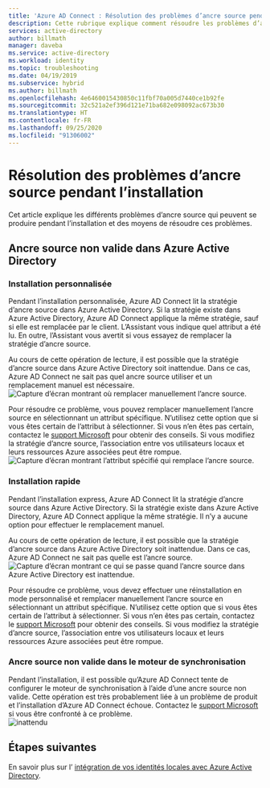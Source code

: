 ```yaml
---
title: 'Azure AD Connect : Résolution des problèmes d’ancre source pendant l’installation | Microsoft Docs'
description: Cette rubrique explique comment résoudre les problèmes d’ancre source pendant l’installation.
services: active-directory
author: billmath
manager: daveba
ms.service: active-directory
ms.workload: identity
ms.topic: troubleshooting
ms.date: 04/19/2019
ms.subservice: hybrid
ms.author: billmath
ms.openlocfilehash: 4e6460015430850c11fbf70a005d7440ce1b92fe
ms.sourcegitcommit: 32c521a2ef396d121e71ba682e098092ac673b30
ms.translationtype: HT
ms.contentlocale: fr-FR
ms.lasthandoff: 09/25/2020
ms.locfileid: "91306002"
---
```

# <a name="troubleshooting-source-anchor-issues-during-installation"></a>Résolution des problèmes d’ancre source pendant l’installation
Cet article explique les différents problèmes d’ancre source qui peuvent se produire pendant l’installation et des moyens de résoudre ces problèmes.

## <a name="invalid-source-anchor-in-azure-active-directory"></a>Ancre source non valide dans Azure Active Directory

### <a name="custom-installation"></a>Installation personnalisée

Pendant l’installation personnalisée, Azure AD Connect lit la stratégie d’ancre source dans Azure Active Directory. Si la stratégie existe dans Azure Active Directory, Azure AD Connect applique la même stratégie, sauf si elle est remplacée par le client. L’Assistant vous indique quel attribut a été lu. En outre, l’Assistant vous avertit si vous essayez de remplacer la stratégie d’ancre source.

Au cours de cette opération de lecture, il est possible que la stratégie d’ancre source dans Azure Active Directory soit inattendue. Dans ce cas, Azure AD Connect ne sait pas quel ancre source utiliser et un remplacement manuel est nécessaire.</br>
![Capture d’écran montrant où remplacer manuellement l’ancre source.](media/tshoot-connect-source-anchor/source1.png)

Pour résoudre ce problème, vous pouvez remplacer manuellement l’ancre source en sélectionnant un attribut spécifique. N’utilisez cette option que si vous êtes certain de l’attribut à sélectionner. Si vous n’en êtes pas certain, contactez le [support Microsoft](https://support.microsoft.com/contactus/) pour obtenir des conseils. Si vous modifiez la stratégie d’ancre source, l’association entre vos utilisateurs locaux et leurs ressources Azure associées peut être rompue.</br>
![Capture d’écran montrant l’attribut spécifié qui remplace l’ancre source.](media/tshoot-connect-source-anchor/source2.png)

### <a name="express-installation"></a>Installation rapide
Pendant l’installation express, Azure AD Connect lit la stratégie d’ancre source dans Azure Active Directory. Si la stratégie existe dans Azure Active Directory, Azure AD Connect applique la même stratégie. Il n’y a aucune option pour effectuer le remplacement manuel.

Au cours de cette opération de lecture, il est possible que la stratégie d’ancre source dans Azure Active Directory soit inattendue. Dans ce cas, Azure AD Connect ne sait pas quelle est l’ancre source.</br>
![Capture d’écran montrant ce qui se passe quand l’ancre source dans Azure Active Directory est inattendue.](media/tshoot-connect-source-anchor/source3.png)

Pour résoudre ce problème, vous devez effectuer une réinstallation en mode personnalisé et remplacer manuellement l’ancre source en sélectionnant un attribut spécifique. N’utilisez cette option que si vous êtes certain de l’attribut à sélectionner. Si vous n’en êtes pas certain, contactez le [support Microsoft](https://support.microsoft.com/contactus/) pour obtenir des conseils. Si vous modifiez la stratégie d’ancre source, l’association entre vos utilisateurs locaux et leurs ressources Azure associées peut être rompue.

### <a name="invalid-source-anchor-in-sync-engine"></a>Ancre source non valide dans le moteur de synchronisation
Pendant l’installation, il est possible qu’Azure AD Connect tente de configurer le moteur de synchronisation à l’aide d’une ancre source non valide. Cette opération est très probablement liée à un problème de produit et l’installation d’Azure AD Connect échoue. Contactez le [support Microsoft](https://support.microsoft.com/contactus/) si vous être confronté à ce problème.</br>
![inattendu](media/tshoot-connect-source-anchor/source4.png)


## <a name="next-steps"></a>Étapes suivantes
En savoir plus sur l’ [intégration de vos identités locales avec Azure Active Directory](whatis-hybrid-identity.md).
